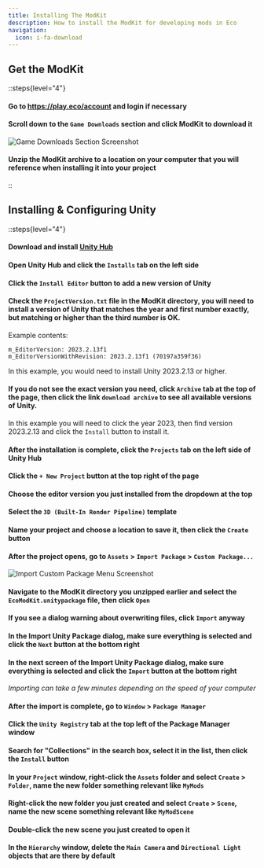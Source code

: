 ```yaml
---
title: Installing The ModKit
description: How to install the ModKit for developing mods in Eco
navigation:
  icon: i-fa-download
---
```


## Get the ModKit

::steps{level="4"}

#### Go to https://play.eco/account and login if necessary

#### Scroll down to the `Game Downloads` section and click ModKit to download it

![Game Downloads Section Screenshot](/images/screenshots/download-the-modkit.png)

#### Unzip the ModKit archive to a location on your computer that you will reference when installing it into your project

::

## Installing & Configuring Unity

::steps{level="4"}

#### Download and install [Unity Hub](https://unity.com/download)

#### Open Unity Hub and click the `Installs` tab on the left side

#### Click the `Install Editor` button to add a new version of Unity

#### Check the `ProjectVersion.txt` file in the ModKit directory, you will need to install a version of Unity that matches the year and first number exactly, but matching or higher than the third number is OK.
Example contents:
```text [ProjectVersion.txt]
m_EditorVersion: 2023.2.13f1
m_EditorVersionWithRevision: 2023.2.13f1 (70197a359f36)
```
In this example, you would need to install Unity 2023.2.13 or higher.

#### If you do not see the exact version you need, click `Archive` tab at the top of the page, then click the link `download archive` to see all available versions of Unity.
In this example you will need to click the year 2023, then find version 2023.2.13 and click the `Install` button to install it.

#### After the installation is complete, click the `Projects` tab on the left side of Unity Hub

#### Click the `+ New Project` button at the top right of the page

#### Choose the editor version you just installed from the dropdown at the top

#### Select the `3D (Built-In Render Pipeline)` template

#### Name your project and choose a location to save it, then click the `Create` button

#### After the project opens, go to `Assets` > `Import Package` > `Custom Package...`
![Import Custom Package Menu Screenshot](/images/screenshots/unity-import-custom-package.png)

#### Navigate to the ModKit directory you unzipped earlier and select the `EcoModKit.unitypackage` file, then click `Open`

#### If you see a dialog warning about overwriting files, click `Import` anyway

#### In the Import Unity Package dialog, make sure everything is selected and click the `Next` button at the bottom right

#### In the next screen of the Import Unity Package dialog, make sure everything is selected and click the `Import` button at the bottom right
*Importing can take a few minutes depending on the speed of your computer*

#### After the import is complete, go to `Window` > `Package Manager`

#### Click the `Unity Registry` tab at the top left of the Package Manager window

#### Search for "Collections" in the search box, select it in the list, then click the `Install` button

#### In your `Project` window, right-click the `Assets` folder and select `Create` > `Folder`, name the new folder something relevant like `MyMods`

#### Right-click the new folder you just created and select `Create` > `Scene`, name the new scene something relevant like `MyModScene`

#### Double-click the new scene you just created to open it

#### In the `Hierarchy` window, delete the `Main Camera` and `Directional Light` objects that are there by default